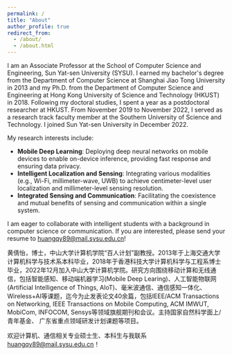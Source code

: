 ```yaml
---
permalink: /
title: "About"
author_profile: true
redirect_from: 
  - /about/
  - /about.html
---
```


I am an Associate Professor at the School of Computer Science and Engineering, Sun Yat-sen University (SYSU). I earned my bachelor's degree from the Department of Computer Science at Shanghai Jiao Tong University in 2013 and my Ph.D. from the Department of Computer Science and Engineering at Hong Kong University of Science and Technology (HKUST) in 2018. Following my doctoral studies, I spent a year as a postdoctoral researcher at HKUST. From November 2019 to November 2022, I served as a research track faculty member at the Southern University of Science and Technology. I joined Sun Yat-sen University in December 2022.

My research interests include:
+ **Mobile Deep Learning**: Deploying deep neural networks on mobile devices to enable on-device inference, providing fast response and ensuring data privacy.
+ **Intelligent Localization and Sensing**: Integrating various modalities (e.g., Wi-Fi, millimeter-wave, UWB) to achieve centimeter-level user localization and millimeter-level sensing resolution.
+ **Integrated Sensing and Communication**: Facilitating the coexistence and mutual benefits of sensing and communication within a single system.

I am eager to collaborate with intelligent students with a background in computer science or communication. If you are interested, please send your resume to [huangqy89@mail.sysu.edu.cn](huangqy89@mail.sysu.edu.cn)!

黄倩怡，博士，中山大学计算机学院“百人计划”副教授。2013年于上海交通大学计算机科学与技术系本科毕业，2018年于香港科技大学计算机科学与工程系博士毕业，2022年12月加入中山大学计算机学院。研究方向围绕移动计算和无线通信，包括智能感知、移动端机器学习(Mobile Deep Learing)、人工智能物联网(Artificial Intelligence of Things, AIoT)、毫米波通信、通信感知一体化、Wireless+AI等课题，迄今为止发表论文40余篇，包括IEEE/ACM Transactions on Networking, IEEE Transactions on Mobile Computing, ACM IMWUT, MobiCom, INFOCOM, Sensys等领域旗舰期刊和会议。主持国家自然科学面上/青年基金、 广东省重点领域研发计划课题等项目。

欢迎计算机、通信相关专业硕士生、本科生与我联系 [huangqy89@mail.sysu.edu.cn](huangqy89@mail.sysu.edu.cn)！  
